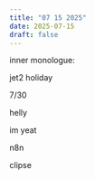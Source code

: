 ```yaml
---
title: "07 15 2025"
date: 2025-07-15
draft: false
---
```



inner monologue:

jet2 holiday

7/30

helly

im yeat

n8n

clipse